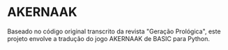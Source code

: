 # AKERNAAK

Baseado no código original transcrito da revista "Geração Prológica", este projeto envolve a tradução do jogo AKERNAAK de BASIC para Python.
